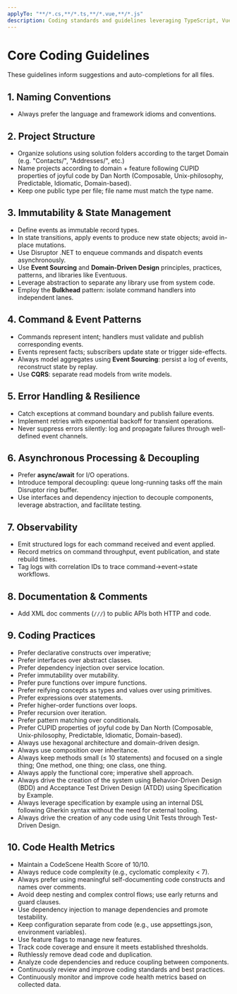 ```yaml
---
applyTo: "**/*.cs,**/*.ts,**/*.vue,**/*.js"
description: Coding standards and guidelines leveraging TypeScript, VueJS, JavaScript, Disruptor, Aggregates, Domain Models, Domain Services, Application Services, Infrastructure, Commands, Events, and State Transitions
---
```


# Core Coding Guidelines

These guidelines inform suggestions and auto-completions for all files.

## 1. Naming Conventions
- Always prefer the language and framework idioms and conventions.

## 2. Project Structure
- Organize solutions using solution folders according to the target Domain (e.g. "Contacts/", "Addresses/", etc.)
- Name projects according to domain + feature following CUPID properties of joyful code by Dan North (Composable, Unix-philosophy, Predictable, Idiomatic, Domain-based).
- Keep one public type per file; file name must match the type name.

## 3. Immutability & State Management
- Define events as immutable record types.
- In state transitions, apply events to produce new state objects; avoid in-place mutations.
- Use Disruptor .NET to enqueue commands and dispatch events asynchronously.
- Use **Event Sourcing** and **Domain-Driven Design** principles, practices, patterns, and libraries like Eventuous.
- Leverage abstraction to separate any library use from system code.
- Employ the **Bulkhead** pattern: isolate command handlers into independent lanes.

## 4. Command & Event Patterns
- Commands represent intent; handlers must validate and publish corresponding events.
- Events represent facts; subscribers update state or trigger side-effects.
- Always model aggregates using **Event Sourcing**: persist a log of events, reconstruct state by replay.
- Use **CQRS**: separate read models from write models.

## 5. Error Handling & Resilience
- Catch exceptions at command boundary and publish failure events.
- Implement retries with exponential backoff for transient operations.
- Never suppress errors silently: log and propagate failures through well-defined event channels.

## 6. Asynchronous Processing & Decoupling
- Prefer **async/await** for I/O operations.
- Introduce temporal decoupling: queue long-running tasks off the main Disruptor ring buffer.
- Use interfaces and dependency injection to decouple components, leverage abstraction, and facilitate testing.

## 7. Observability
- Emit structured logs for each command received and event applied.
- Record metrics on command throughput, event publication, and state rebuild times.
- Tag logs with correlation IDs to trace command→event→state workflows.

## 8. Documentation & Comments
- Add XML doc comments (`///`) to public APIs both HTTP and code.

## 9. Coding Practices
- Prefer declarative constructs over imperative;
- Prefer interfaces over abstract classes.
- Prefer dependency injection over service location.
- Prefer immutability over mutability.
- Prefer pure functions over impure functions.
- Prefer reifying concepts as types and values over using primitives.
- Prefer expressions over statements.
- Prefer higher-order functions over loops.
- Prefer recursion over iteration.
- Prefer pattern matching over conditionals.
- Prefer CUPID properties of joyful code by Dan North (Composable, Unix-philosophy, Predictable, Idiomatic, Domain-based).
- Always use hexagonal architecture and domain-driven design.
- Always use composition over inheritance.
- Always keep methods small (≤ 10 statements) and focused on a single thing; One method, one thing; one class, one thing.
- Always apply the functional core; imperative shell approach.
- Always drive the creation of the system using Behavior-Driven Design (BDD) and Acceptance Test Driven Design (ATDD) using Specification by Example.
- Always leverage specification by example using an internal DSL following Gherkin syntax without the need for external tooling.
- Always drive the creation of any code using Unit Tests through Test-Driven Design.

## 10. Code Health Metrics
- Maintain a CodeScene Health Score of 10/10.
- Always reduce code complexity (e.g., cyclomatic complexity < 7).
- Always prefer using meaningful self-documenting code constructs and names over comments.
- Avoid deep nesting and complex control flows; use early returns and guard clauses.
- Use dependency injection to manage dependencies and promote testability.
- Keep configuration separate from code (e.g., use appsettings.json, environment variables).
- Use feature flags to manage new features.
- Track code coverage and ensure it meets established thresholds.
- Ruthlessly remove dead code and duplication.
- Analyze code dependencies and reduce coupling between components.
- Continuously review and improve coding standards and best practices.
- Continuously monitor and improve code health metrics based on collected data.
